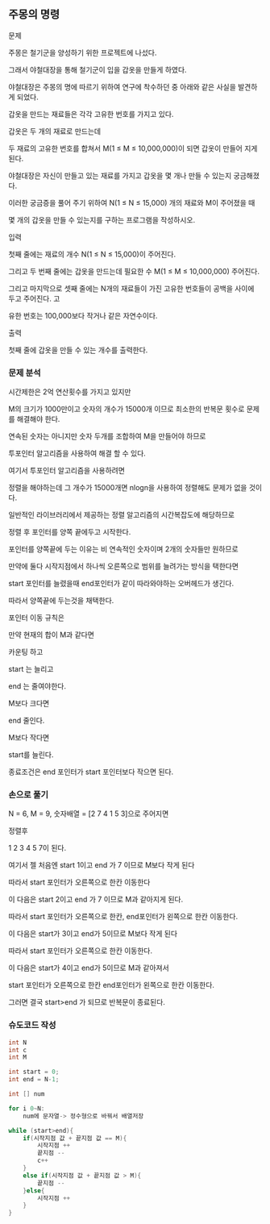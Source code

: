 ## 주몽의 명령

문제

주몽은 철기군을 양성하기 위한 프로젝트에 나섰다. 

그래서 야철대장을 통해 철기군이 입을 갑옷을 만들게 하였다. 

야철대장은 주몽의 명에 따르기 위하여 연구에 착수하던 중 아래와 같은 사실을 발견하게 되었다.

갑옷을 만드는 재료들은 각각 고유한 번호를 가지고 있다. 

갑옷은 두 개의 재료로 만드는데 

두 재료의 고유한 번호를 합쳐서 M(1 ≤ M ≤ 10,000,000)이 되면 갑옷이 만들어 지게 된다. 

야철대장은 자신이 만들고 있는 재료를 가지고 갑옷을 몇 개나 만들 수 있는지 궁금해졌다. 

이러한 궁금증을 풀어 주기 위하여 N(1 ≤ N ≤ 15,000) 개의 재료와 M이 주어졌을 때 

몇 개의 갑옷을 만들 수 있는지를 구하는 프로그램을 작성하시오.

입력

첫째 줄에는 재료의 개수 N(1 ≤ N ≤ 15,000)이 주어진다. 

그리고 두 번째 줄에는 갑옷을 만드는데 필요한 수 M(1 ≤ M ≤ 10,000,000) 주어진다. 

그리고 마지막으로 셋째 줄에는 N개의 재료들이 가진 고유한 번호들이 공백을 사이에 두고 주어진다. 고

유한 번호는 100,000보다 작거나 같은 자연수이다.

출력

첫째 줄에 갑옷을 만들 수 있는 개수를 출력한다.

### 문제 분석

시간제한은 2억 연산횟수를 가지고 있지만

M의 크기가 1000만이고 숫자의 개수가 15000개 이므로 최소한의 반복문 횟수로 문제를 해결해야 한다.

연속된 숫자는 아니지만 숫자 두개를 조합하여 M을 만들어야 하므로

투포인터 알고리즘을 사용하여 해결 할 수 있다.

여기서 투포인터 알고리즘을 사용하려면

정렬을 해야하는데 그 개수가 15000개면 nlogn을 사용하여 정렬해도 문제가 없을 것이다.

일반적인 라이브러리에서 제공하는 정렬 알고리즘의 시간복잡도에 해당하므로

정렬 후 포인터를 양쪽 끝에두고 시작한다.

포인터를 양쪽끝에 두는 이유는 비 연속적인 숫자이며 2개의 숫자들만 원하므로

만약에 둘다 시작지점에서 하나씩 오른쪽으로 범위를 늘려가는 방식을 택한다면

start 포인터를 늘렸을때 end포인터가 같이 따라와야하는 오버헤드가 생긴다.

따라서 양쪽끝에 두는것을 채택한다.

포인터 이동 규칙은

만약 현재의 합이 M과 같다면 

카운팅 하고 

start 는 늘리고 

end 는 줄여야한다.

M보다 크다면 

end 줄인다.

M보다 작다면 

start를 늘린다.

종료조건은 end 포인터가 start 포인터보다 작으면 된다.

### 손으로 풀기

N = 6, M = 9, 숫자배열 = [2 7 4 1 5 3]으로 주어지면

정렬후 

1 2 3 4 5 7이 된다.

여기서 젤 처음엔 start 1이고 end 가 7 이므로 M보다 작게 된다

따라서 start 포인터가 오른쪽으로 한칸 이동한다

이 다음은 start 2이고 end 가 7 이므로 M과 같아지게 된다.

따라서 start 포인터가 오른쪽으로 한칸, end포인터가 왼쪽으로 한칸 이동한다.

이 다음은 start가 3이고 end가 5이므로 M보다 작게 된다

따라서 start 포인터가 오른쪽으로 한칸 이동한다.

이 다음은 start가 4이고 end가 5이므로 M과 같아져서 

start 포인터가 오른쪽으로 한칸 end포인터가 왼쪽으로 한칸 이동한다.

그러면 결국 start>end 가 되므로 반복문이 종료된다.

### 슈도코드 작성
```java
int N
int c
int M

int start = 0;
int end = N-1;

int [] num

for i 0~N:
    num에 문자열-> 정수형으로 바꿔서 배열저장

while (start>end){
    if(시작지점 값 + 끝지점 값 == M){
        시작지점 ++
        끝지점 --
        c++
    }
    else if(시작지점 값 + 끝지점 값 > M){
        끝지점 --
    }else{
        시작지점 ++
    }
}
```



